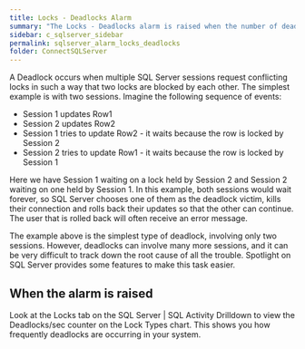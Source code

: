 ```yaml
---
title: ﻿Locks - Deadlocks Alarm
summary: "The Locks - Deadlocks alarm is raised when the number of deadlocks that have occurred since the previous data collection exceeds a threshold."
sidebar: c_sqlserver_sidebar
permalink: sqlserver_alarm_locks_deadlocks
folder: ConnectSQLServer
---
```



A Deadlock occurs when multiple SQL Server sessions request conflicting locks in such a way that two locks are blocked by each other. The simplest example is with two sessions. Imagine the following sequence of events:

* Session 1 updates Row1
* Session 2 updates Row2
* Session 1 tries to update Row2 - it waits because the row is locked by Session 2
* Session 2 tries to update Row1 - it waits because the row is locked by Session 1

Here we have Session 1 waiting on a lock held by Session 2 and Session 2 waiting on one held by Session 1. In this example, both sessions would wait forever, so SQL Server chooses one of them as the deadlock victim, kills their connection and rolls back their updates so that the other can continue. The user that is rolled back will often receive an error message.

The example above is the simplest type of deadlock, involving only two sessions. However, deadlocks can involve many more sessions, and it can be very difficult to track down the root cause of all the trouble. Spotlight on SQL Server provides some features to make this task easier.

## When the alarm is raised

Look at the Locks tab on the SQL Server \| SQL Activity Drilldown to view the Deadlocks/sec counter on the Lock Types chart. This shows you how frequently deadlocks are occurring in your system.

